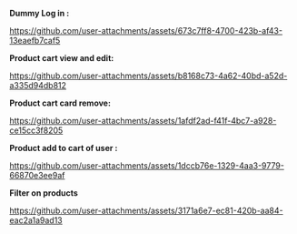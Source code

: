 **Dummy Log in :**


https://github.com/user-attachments/assets/673c7ff8-4700-423b-af43-13eaefb7caf5


**Product cart view and edit:**


https://github.com/user-attachments/assets/b8168c73-4a62-40bd-a52d-a335d94db812


**Product cart card remove:**



https://github.com/user-attachments/assets/1afdf2ad-f41f-4bc7-a928-ce15cc3f8205


**Product add to cart of user :**


https://github.com/user-attachments/assets/1dccb76e-1329-4aa3-9779-66870e3ee9af


**Filter on products**

https://github.com/user-attachments/assets/3171a6e7-ec81-420b-aa84-eac2a1a9ad13




